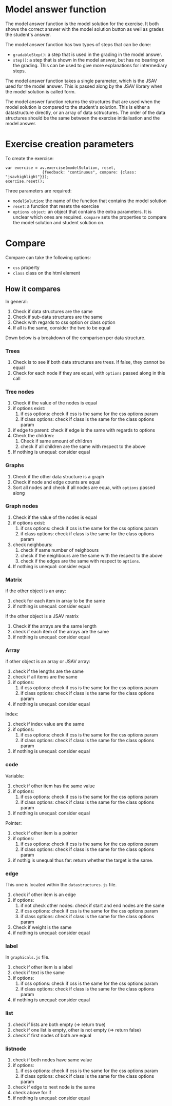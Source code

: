 # Model answer function

The model answer function is the model solution for the exercise. It both shows the correct answer with the model solution button as well as grades the student's answer.

The model answer function has two types of steps that can be done:

- `gradableStep()`: a step that is used in the grading in the model answer.
- `step()`: a step that is shown in the model answer, but has no bearing on the grading. This can be used to give more explanations for intermediary steps.

The model answer function takes a single parameter, which is the JSAV used for the model answer. This is passed along by the JSAV library when the model solution is called form.

The model answer function returns the structures that are used when the model solution is compared to the student's solution. This is either a datastructure directly, or an array of data sctructures. The order of the data structures should be the same between the exercise initialisation and the model answer.

# Exercise creation parameters

To create the exercise:

    var exercise = av.exercise(modelSolution, reset,
                    {feedback: "continuous", compare: {class: "jsavhighlight"}});
    exercise.reset();

Three parameters are required:

- `modelSolution`: the name of the function that contains the model solution
- `reset`: a function that resets the exercise
- `options object`: an object that contains the extra parameters. It is unclear which ones are required. `compare` sets the properties to compare the model solution and student solution on.

# Compare

Compare can take the following options:

- `css` property
- `class` class on the html element

## How it compares

In general:

1. Check if data structures are the same
2. Check if sub-data structures are the same
3. Check with regards to css option or class option
4. If all is the same, consider the two to be equal

Down below is a breakdown of the comparison per data structure.

### Trees

1. Check is to see if both data structures are trees. If false, they cannot be equal
2. Check for each node if they are equal, with `options` passed along in this call

### Tree nodes

1. Check if the value of the nodes is equal
2. if options exist:
    1. if css options: check if css is the same for the css options param
    2. if class options: check if class is the same for the class options param
3. if edge to parent: check if edge is the same with regards to options
4. Check the children:
    1. Check if same amount of children
    2. check if all children are the same with respect to the above
5. If nothing is unequal: consider equal

### Graphs

1. Check if the other data structure is a graph
2. Check if node and edge counts are equal
3. Sort all nodes and check if all nodes are equa, with `options` passed along

### Graph nodes

1. Check if the value of the nodes is equal
2. if options exist:
    1. if css options: check if css is the same for the css options param
    2. if class options: check if class is the same for the class options param
4. check neighbours:
    1. check if same number of neighbours
    2. check if the neighbours are the same with the respect to the above
    3. check if the edges are the same with respect to `options`.
5. If nothing is unequal: consider equal

### Matrix

if the other object is an aray:

1. check for each item in array to be the same
4. if nothing is unequal: consider equal

if the other object is a JSAV matrix

1. Check if the arrays are the same length
2. check if each item of the arrays are the same
4. if nothing is unequal: consider equal

### Array

if other object is an array or JSAV array:

1. check if the lengths are the same
2. check if all items are the same
3. if options:
    1. if css options: check if css is the same for the css options param
    2. if class options: check if class is the same for the class options param
4. if nothing is unequal: consider equal

Index:

1. check if index value are the same
2. if options:
    1. if css options: check if css is the same for the css options param
    2. if class options: check if class is the same for the class options param
4. if nothing is unequal: consider equal

### code

Variable:

1. check if other item has the same value
2. if options:
    1. if css options: check if css is the same for the css options param
    2. if class options: check if class is the same for the class options param
4. if nothing is unequal: consider equal

Pointer:

1. check if other item is a pointer
2. if options:
    1. if css options: check if css is the same for the css options param
    2. if class options: check if class is the same for the class options param
3. if nothig is unequal thus far: return whether the target is the same.

### edge

This one is located within the `datastructures.js` file.

1. check if other item is an edge
2. if options:
    1. if not check other nodes: check if start and end nodes are the same
    2. if css options: check if css is the same for the css options param
    2. if class options: check if class is the same for the class options param
3. Check if weight is the same
4. if nothing is unequal: consider equal

### label

In `graphicals.js` file.

1. check if other item is a label
2. check if text is the same
3. if options:
    1. if css options: check if css is the same for the css options param
    2. if class options: check if class is the same for the class options param
4. if nothing is unequal: consider equal

### list

1. check if lists are both empty (=> return true)
2. check if one list is empty, other is not empty (=> return false)
3. check if first nodes of both are equal

### listnode

1. check if both nodes have same value
3. if options:
    1. if css options: check if css is the same for the css options param
    2. if class options: check if class is the same for the class options param
4. check if edge to next node is the same
5. check above for if
4. if nothing is unequal: consider equal
